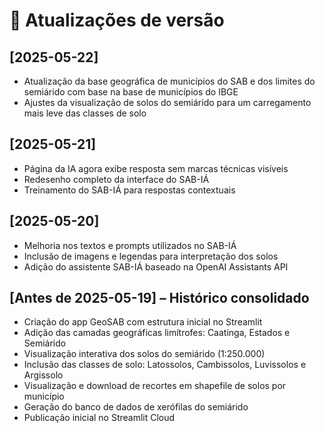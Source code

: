 # 📘 Atualizações de versão

## [2025-05-22]
- Atualização da base geográfica de municípios do SAB e dos limites do semiárido com base na base de municípios do IBGE
- Ajustes da visualização de solos do semiárido para um carregamento mais leve das classes de solo

## [2025-05-21]
- Página da IA agora exibe resposta sem marcas técnicas visíveis
- Redesenho completo da interface do SAB-IÁ
- Treinamento do SAB-IÁ para respostas contextuais

## [2025-05-20]
- Melhoria nos textos e prompts utilizados no SAB-IÁ
- Inclusão de imagens e legendas para interpretação dos solos
- Adição do assistente SAB-IÁ baseado na OpenAI Assistants API

## [Antes de 2025-05-19] – Histórico consolidado
- Criação do app GeoSAB com estrutura inicial no Streamlit
- Adição das camadas geográficas limítrofes: Caatinga, Estados e Semiárido
- Visualização interativa dos solos do semiárido (1:250.000)
- Inclusão das classes de solo: Latossolos, Cambissolos, Luvissolos e Argissolo
- Visualização e download de recortes em shapefile de solos por município
- Geração do banco de dados de xerófilas do semiárido
- Publicação inicial no Streamlit Cloud